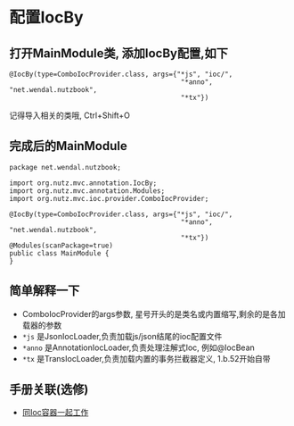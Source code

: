 # 配置IocBy

## 打开MainModule类, 添加IocBy配置,如下


```
@IocBy(type=ComboIocProvider.class, args={"*js", "ioc/",
										   "*anno", "net.wendal.nutzbook",
										   "*tx"})
```

记得导入相关的类哦, Ctrl+Shift+O

## 完成后的MainModule

```
package net.wendal.nutzbook;

import org.nutz.mvc.annotation.IocBy;
import org.nutz.mvc.annotation.Modules;
import org.nutz.mvc.ioc.provider.ComboIocProvider;

@IocBy(type=ComboIocProvider.class, args={"*js", "ioc/",
										   "*anno", "net.wendal.nutzbook",
										   "*tx"})
@Modules(scanPackage=true)
public class MainModule {
}

```

## 简单解释一下

* ComboIocProvider的args参数, 星号开头的是类名或内置缩写,剩余的是各加载器的参数
* `*js` 是JsonIocLoader,负责加载js/json结尾的ioc配置文件
* `*anno` 是AnnotationIocLoader,负责处理注解式Ioc, 例如@IocBean
* `*tx` 是TransIocLoader,负责加载内置的事务拦截器定义, 1.b.52开始自带

## 手册关联(选修)

* [同Ioc容器一起工作](http://nutzam.com/core/mvc/with_ioc.html)